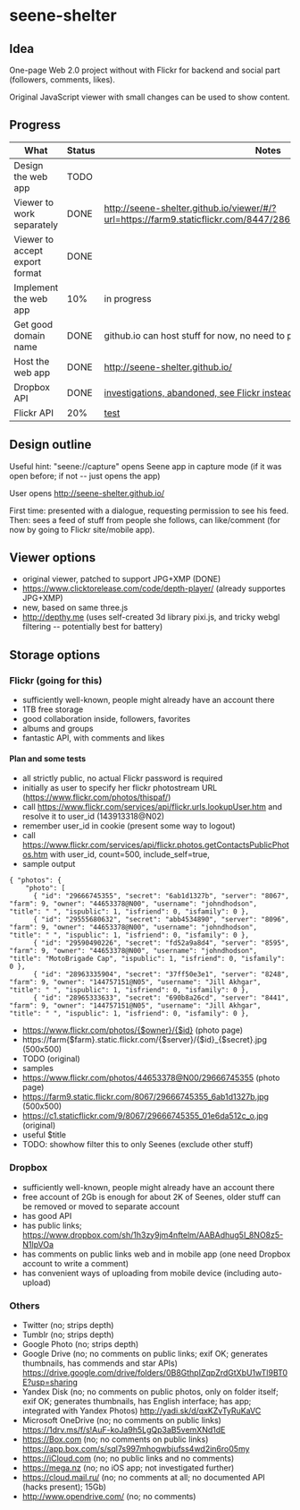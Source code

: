 # seene-shelter

## Idea

One-page Web 2.0 project without with Flickr for backend and social part (followers, comments, likes).

Original JavaScript viewer with small changes can be used to show content.

## Progress

| What                           | Status  | Notes                                        |
| -------------------------------|---------|----------------------------------------------|
| Design the web app             | TODO    |
| Viewer to work separately      | DONE    | http://seene-shelter.github.io/viewer/#/?url=https://farm9.staticflickr.com/8447/28629663783_9d20b4120d_o_d.jpg
| Viewer to accept export format | DONE    |
| Implement the web app          | 10%     | in progress
| Get good domain name           | DONE    | github.io can host stuff for now, no need to pay or register |
| Host the web app               | DONE    | http://seene-shelter.github.io/              |
| Dropbox API                    | DONE    | [investigations, abandoned, see Flickr instead](t/dropbox/readme.md), [test](http://seene-shelter.github.io/t/dropbox/)                       |
| Flickr API                     | 20%    | [test](https://seene-shelter.github.io/feed-testing-prototype.html)                |

## Design outline

Useful hint: "seene://capture" opens Seene app in capture mode (if it was open before; if not -- just opens the app)

User opens http://seene-shelter.github.io/

First time: presented with a dialogue, requesting permission to see his feed.
Then: sees a feed of stuff from people she follows, can like/comment (for now by going to Flickr site/mobile app).

## Viewer options

* original viewer, patched to support JPG+XMP (DONE)
* https://www.clicktorelease.com/code/depth-player/ (already supportes JPG+XMP)
* new, based on same three.js
* http://depthy.me (uses self-created 3d library pixi.js, and tricky webgl filtering -- potentially best for battery)

## Storage options

### Flickr (going for this)
 
* sufficiently well-known, people might already have an account there
* 1TB free storage
* good collaboration inside, followers, favorites
* albums and groups 
* fantastic API, with comments and likes

#### Plan and some tests

* all strictly public, no actual Flickr password is required
* initially as user to specify her flickr photostream URL (https://www.flickr.com/photos/thispaf/)
* call https://www.flickr.com/services/api/flickr.urls.lookupUser.htm and resolve it to user_id (143913318@N02)
* remember user_id in cookie (present some way to logout)
* call https://www.flickr.com/services/api/flickr.photos.getContactsPublicPhotos.htm with user_id, count=500, include_self=true,
* sample output
```
{ "photos": { 
    "photo": [
      { "id": "29666745355", "secret": "6ab1d1327b", "server": "8067", "farm": 9, "owner": "44653378@N00", "username": "johndhodson", "title": " ", "ispublic": 1, "isfriend": 0, "isfamily": 0 },
      { "id": "29555680632", "secret": "abb4534890", "server": "8096", "farm": 9, "owner": "44653378@N00", "username": "johndhodson", "title": " ", "ispublic": 1, "isfriend": 0, "isfamily": 0 },
      { "id": "29590490226", "secret": "fd52a9a8d4", "server": "8595", "farm": 9, "owner": "44653378@N00", "username": "johndhodson", "title": "MotoBrigade Cap", "ispublic": 1, "isfriend": 0, "isfamily": 0 },
      { "id": "28963335904", "secret": "37ff50e3e1", "server": "8248", "farm": 9, "owner": "144757151@N05", "username": "Jill Akhgar", "title": " ", "ispublic": 1, "isfriend": 0, "isfamily": 0 },
      { "id": "28965333633", "secret": "690b8a26cd", "server": "8441", "farm": 9, "owner": "144757151@N05", "username": "Jill Akhgar", "title": " ", "ispublic": 1, "isfriend": 0, "isfamily": 0 },
```
* https://www.flickr.com/photos/{$owner}/{$id} (photo page)
* https://farm{$farm}.static.flickr.com/{$server}/{$id}_{$secret}.jpg (500x500)
* TODO (original)
* samples
* https://www.flickr.com/photos/44653378@N00/29666745355 (photo page)
* https://farm9.static.flickr.com/8067/29666745355_6ab1d1327b.jpg  (500x500)
* https://c1.staticflickr.com/9/8067/29666745355_01e6da512c_o.jpg  (original)
* useful $title
* TODO: showhow filter this to only Seenes (exclude other stuff)

### Dropbox

* sufficiently well-known, people might already have an account there
* free account of 2Gb is enough for about 2K of Seenes, older stuff can be removed or moved to separate account
* has good API
* has public links; https://www.dropbox.com/sh/1h3zy9jm4nftelm/AABAdhug5I_8NO8z5-N1lpVOa
* has comments on public links web and in mobile app (one need Dropbox account to write a comment)
* has convenient ways of uploading from mobile device (including auto-upload)

### Others

* Twitter (no; strips depth)
* Tumblr (no; strips depth)
* Google Photo (no; strips depth)
* Google Drive (no; no comments on public links; exif OK; generates thumbnails, has commends and star APIs) https://drive.google.com/drive/folders/0B8GthpIZqpZrdGtXbU1wTl9BT0E?usp=sharing
* Yandex Disk (no; no comments on public photos, only on folder itself; exif OK; generates thumbnails, has English interface; has app; integrated with Yandex Photos) http://yadi.sk/d/qxKZvTyRuKaVC
* Microsoft OneDrive (no; no comments on public links) https://1drv.ms/f/s!AuF-koJa9h5LgQp3aB5vemXNd1dE
* https://Box.com (no; no comments on public links) https://app.box.com/s/sql7s997mhogwbjufss4wd2in6ro05my
* https://iCloud.com (no; no public links and no comments)
* https://mega.nz (no; no iOS app; not investigated further)
* https://cloud.mail.ru/ (no; no comments at all; no documented API (hacks present); 15Gb)
* http://www.opendrive.com/ (no; no comments)
